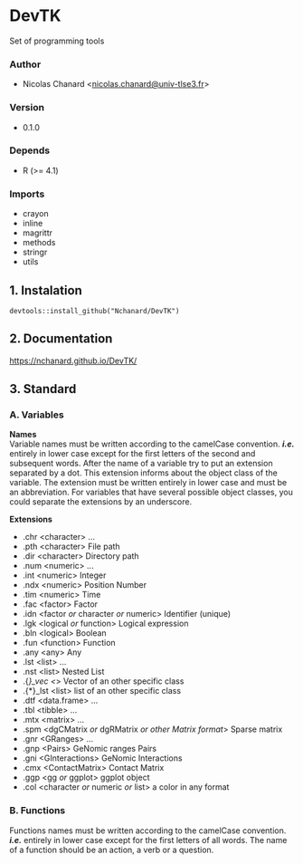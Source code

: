# DevTK
Set of programming tools  
  
### Author  
- Nicolas Chanard \<nicolas.chanard@univ-tlse3.fr>  
  
### Version  
- 0.1.0  
  
### Depends  
- R (>= 4.1)  
  
### Imports  
- crayon  
- inline  
- magrittr  
- methods  
- stringr  
- utils  
  
## 1. Instalation  
```
devtools::install_github("Nchanard/DevTK")
```
  
## 2. Documentation  
https://nchanard.github.io/DevTK/
  
## 3. Standard  
### A. Variables  
**Names**  
Variable names must be written according to the camelCase convention. ***i.e.*** entirely in lower case except for the first letters of the second and subsequent words.
After the name of a variable try to put an extension separated by a dot. This extension informs about the object class of the variable. The extension must be written entirely in lower case and must be an abbreviation. For variables that have several possible object classes, you could separate the extensions by an underscore.  
  
**Extensions**  
- .chr \<character> ...  
- .pth \<character> File path  
- .dir \<character> Directory path  
- .num \<numeric> ...  
- .int \<numeric> Integer  
- .ndx \<numeric> Position Number  
- .tim \<numeric> Time  
- .fac \<factor> Factor  
- .idn \<factor *or* character *or* numeric> Identifier (unique)  
- .lgk \<logical *or* function> Logical expression  
- .bln \<logical> Boolean  
- .fun \<function> Function  
- .any \<any> Any  
- .lst \<list> ...  
- .nst \<list> Nested List  
- .{*}_vec \<*> Vector of an other specific class  
- .{*}_lst \<list> list of an other specific class  
- .dtf \<data.frame> ...   
- .tbl \<tibble> ...  
- .mtx \<matrix> ...  
- .spm \<dgCMatrix *or* dgRMatrix *or other Matrix format*> Sparse matrix  
- .gnr \<GRanges> ...  
- .gnp \<Pairs> GeNomic ranges Pairs  
- .gni \<GInteractions> GeNomic Interactions  
- .cmx \<ContactMatrix> Contact Matrix  
- .ggp \<gg *or* ggplot> ggplot object  
- .col \<character *or* numeric *or* list> a color in any format  
  
### B. Functions  
Functions names must be written according to the camelCase convention. ***i.e.*** entirely in lower case except for the first letters of all words.
The name of a function should be an action, a verb or a question.  